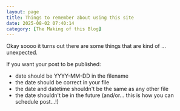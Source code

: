 ```yaml
---
layout: page
title: Things to remember about using this site
date: 2025-08-02 07:40:14
category: [The Making of this Blog]
---
```

Okay soooo it turns out there are some things that are kind of ... unexpected. 

If you want your post to be published:  
- date should be YYYY-MM-DD in the filename  
- the date should be correct in your file  
- the date and datetime shouldn't be the same as any other file  
- the date shouldn't be in the future (and/or... this is how you can schedule post...!)
